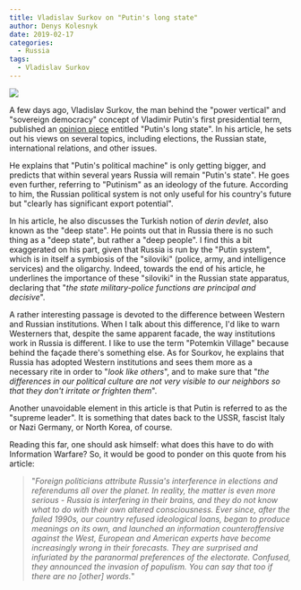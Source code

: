 ```yaml
---
title: Vladislav Surkov on "Putin's long state"
author: Denys Kolesnyk
date: 2019-02-17
categories:
  - Russia
tags:
  - Vladislav Surkov
---
```

![](/images/vladislav-sourkov.jpg)

A few days ago, Vladislav Surkov, the man behind the "power vertical" and "sovereign democracy" concept of Vladimir Putin's first presidential term, published an [opinion piece](http://www.ng.ru/ideas/2019-02-11/5_7503_surkov.html) entitled "Putin's long state". In his article, he sets out his views on several topics, including elections, the Russian state, international relations, and other issues.

He explains that "Putin's political machine" is only getting bigger, and predicts that within several years Russia will remain "Putin's state". He goes even further, referring to "Putinism" as an ideology of the future. According to him, the Russian political system is not only useful for his country's future but "clearly has significant export potential".

In his article, he also discusses the Turkish notion of *derin devlet*, also known as the "deep state". He points out that in Russia there is no such thing as a "deep state", but rather a "deep people". I find this a bit exaggerated on his part, given that Russia is run by the "Putin system", which is in itself a symbiosis of the "siloviki" (police, army, and intelligence services) and the oligarchy. Indeed, towards the end of his article, he underlines the importance of these "siloviki" in the Russian state apparatus, declaring that "*the state military-police functions are principal and decisive*".

A rather interesting passage is devoted to the difference between Western and Russian institutions. When I talk about this difference, I'd like to warn Westerners that, despite the same apparent facade, the way institutions work in Russia is different. I like to use the term "Potemkin Village" because behind the façade there's something else. As for Sourkov, he explains that Russia has adopted Western institutions and sees them more as a necessary rite in order to "*look like others*", and to make sure that "*the differences in our political culture are not very visible to our neighbors so that they don't irritate or frighten them*".

Another unavoidable element in this article is that Putin is referred to as the "supreme leader". It is something that dates back to the USSR, fascist Italy or Nazi Germany, or North Korea, of course.

Reading this far, one should ask himself: what does this have to do with Information Warfare? So, it would be good to ponder on this quote from his article:

> "*Foreign politicians attribute Russia's interference in elections and referendums all over the planet. In reality, the matter is even more serious - Russia is interfering in their brains, and they do not know what to do with their own altered consciousness. Ever since, after the failed 1990s, our country refused ideological loans, began to produce meanings on its own, and launched an information counteroffensive against the West, European and American experts have become increasingly wrong in their forecasts. They are surprised and infuriated by the paranormal preferences of the electorate. Confused, they announced the invasion of populism. You can say that too if there are no [other] words.*"